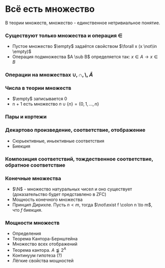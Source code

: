 # Всё есть множество
В теории множеств, множество - единственное нетривиальное понятие.

### Существуют только множества и операция $\in$
- Пустое множество $\empty$ задаётся свойством $\forall x (x \not\in \empty)$
- Операция подмножества $A \sub B$ определяется так: $x \in A \to x \in B$
### Операции на множествах $\cup, \cap, \setminus, \bar{A}$
### Числа в теории множеств
- $\empty$ записывается 0
- n + 1 есть множество $n \cup \{n \} = \{0, 1, \dots, n\}$
### Пары и кортежи
### Декартово произведение, соответствие, отображение
- Сюрьективные, иньективные соответствия
- Биекция
### Композиция соответствий, тождественное соответствие, обратное соответствие

### Конечные множества
- $\N$ - множество натуральных чисел и оно существует (доказательство будет представлено в ZFC)
- Мощность конечного множества
- Принцип Дирихле. Пусть $n < m$, тогда $\not\exist f \colon n \to m$, что $f$ биекция.
### Мощности множеств
- Определения
- Теорема Кантора-Бернштейна
- Множество всех отображений
- Теорема кантора. $A \lnapprox 2^A$
- Континуум гипотеза (?)
- Лёгкие свойства мощностей